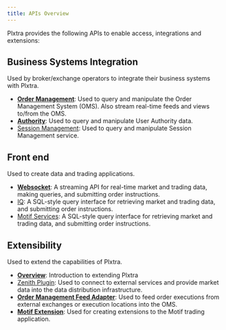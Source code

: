 ```yaml
---
title: APIs Overview
---
```


Plxtra provides the following APIs to enable access, integrations and extensions:

## Business Systems Integration

Used by broker/exchange operators to integrate their business systems with Plxtra.

* **[Order Management](/oms-api/)**: Used to query and manipulate the Order Management System (OMS). Also stream real-time feeds and views to/from the OMS.
* **[Authority](/authority-api/)**: Used to query and manipulate User Authority data.
* [Session Management](/session-management-api/): Used to query and manipulate Session Management service.

## Front end

Used to create data and trading applications.

* **[Websocket](/front-end-api/)**: A streaming API for real-time market and trading data, making queries, and submitting order instructions.
* [IQ](/iq-api/): A SQL-style query interface for retrieving market and trading data, and submitting order instructions.
* [Motif Services](/motif-services-api/): A SQL-style query interface for retrieving market and trading data, and submitting order instructions.

## Extensibility

Used to extend the capabilities of Plxtra.

* **[Overview](./extensibility/)**: Introduction to extending Plxtra
* [Zenith Plugin](/zenith-plugin-api/): Used to connect to external services and provide market data into the data distribution infrastructure.
* **[Order Management Feed Adapter](/oms-api/ws/feed/)**: Used to feed order executions from external exchanges or execution locations into the OMS.
* **[Motif Extension](/motif-api/)**: Used for creating extensions to the Motif trading application.
